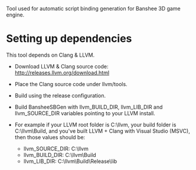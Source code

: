Tool used for automatic script binding generation for Banshee 3D game engine.

# Setting up dependencies
This tool depends on Clang & LLVM. 

- Download LLVM & Clang source code: http://releases.llvm.org/download.html
- Place the Clang source code under llvm/tools.
- Build using the release configuration.


- Build BansheeSBGen with llvm_BUILD_DIR, llvm_LIB_DIR and llvm_SOURCE_DIR variables pointing to your LLVM install. 
- For example if your LLVM root folder is C:\llvm, your build folder is C:\llvm\Build, and you've built LLVM + Clang with Visual Studio (MSVC), then those values should be:
   - llvm_SOURCE_DIR: C:\llvm
   - llvm_BUILD_DIR: C:\llvm\Build
   - llvm_LIB_DIR: C:\llvm\Build\Release\lib

